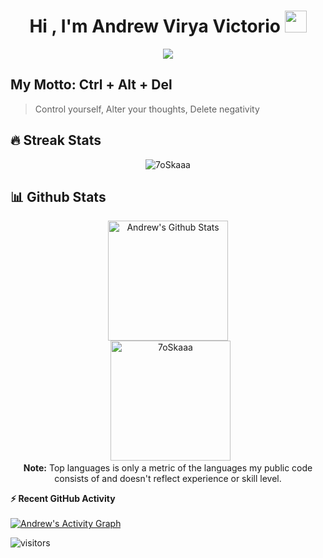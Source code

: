 <h1 align="center">Hi , I'm Andrew Virya Victorio <img src="https://media.giphy.com/media/hvRJCLFzcasrR4ia7z/giphy.gif" width="35"></h1>
<p align="center">
  <a href="https://github.com/DenverCoder1/readme-typing-svg"><img src="https://readme-typing-svg.herokuapp.com?lines=Computer+Science+Student;Always%20learning%20new%20things&center=true&width=500&height=50"></a>
</p>

## My Motto: Ctrl + Alt + Del
> Control yourself, Alter your thoughts, Delete negativity

## 🔥 Streak Stats
<p align="center"><img src="https://github-readme-streak-stats.herokuapp.com/?user=AlphaByte-RedTeam&theme=algolia" alt="7oSkaaa" /></p>

## 📊 Github Stats
<p align="center">
<a href="https://github.com/anuraghazra/github-readme-stats"><img alt="Andrew's Github Stats" src="https://github-readme-stats.vercel.app/api?username=AlphaByte-RedTeam&show_icons=true&count_private=true&theme=algolia" height="192px"/></a>
<br/>
&nbsp;
<img src="https://github-readme-stats.vercel.app/api/top-langs?username=AlphaByte-RedTeam&langs_count=10&show_icons=true&locale=en&layout=compact&theme=algolia" alt="7oSkaaa" height="192px"/>
<br>
<b>Note:</b> Top languages is only a metric of the languages my public code consists of and doesn't reflect experience or skill level.

<summary><b>⚡ Recent GitHub Activity</b></summary>
<br/>
<a href="https://github.com/AlphaByte-RedTeam"><img alt="Andrew's Activity Graph" src="https://activity-graph.herokuapp.com/graph?username=AlphaByte-RedTeam&custom_title=Andrew's%20Contribution%20Graph&theme=react-dark" /></a>
<br/>

![visitors](https://visitor-badge.glitch.me/badge?page_id=aveenain.visitor-badge)

</br>
